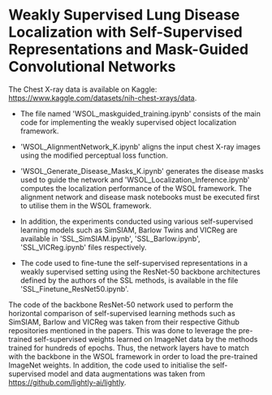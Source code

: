# Weakly Supervised Lung Disease Localization with Self-Supervised Representations and Mask-Guided Convolutional Networks

The Chest X-ray data is available on Kaggle: https://www.kaggle.com/datasets/nih-chest-xrays/data.

- The file named 'WSOL_maskguided_training.ipynb' consists of the main code for implementing the weakly supervised object localization framework.
- 'WSOL_AlignmentNetwork_K.ipynb' aligns the input chest X-ray images using the modified perceptual loss function.
- 'WSOL_Generate_Disease_Masks_K.ipynb' generates the disease masks used to guide the network and 'WSOL_Localization_Inference.ipynb' computes the localization performance of the WSOL framework. The alignment network and disease mask notebooks must be executed first to utilise them in the WSOL framework.

- In addition, the experiments conducted using various self-supervised learning models such as SimSIAM, Barlow Twins and VICReg are available in 'SSL_SimSIAM.ipynb', 'SSL_Barlow.ipynb', 'SSL_VICReg.ipynb' files respectively.
- The code used to fine-tune the self-supervised representations in a weakly supervised setting using the ResNet-50 backbone architectures defined by the authors of the SSL methods, is available in the file 'SSL_Finetune_ResNet50.ipynb'.

The code of the backbone ResNet-50 network used to perform the horizontal comparison of self-supervised learning methods such as SimSIAM, Barlow and VICReg was taken from their respective Github repositories mentioned in the papers. This was done to leverage the pre-trained self-supervised weights learned on ImageNet data by the methods trained for hundreds of epochs. Thus, the network layers have to match with the backbone in the WSOL framework in order to load the pre-trained ImageNet weights. In addition, the code used to initialise the self-supervised model and data augmentations was taken from https://github.com/lightly-ai/lightly.
